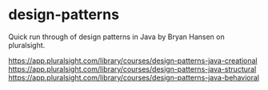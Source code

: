 # design-patterns
Quick run through of design patterns in Java by Bryan Hansen on pluralsight.

https://app.pluralsight.com/library/courses/design-patterns-java-creational  
https://app.pluralsight.com/library/courses/design-patterns-java-structural  
https://app.pluralsight.com/library/courses/design-patterns-java-behavioral  
